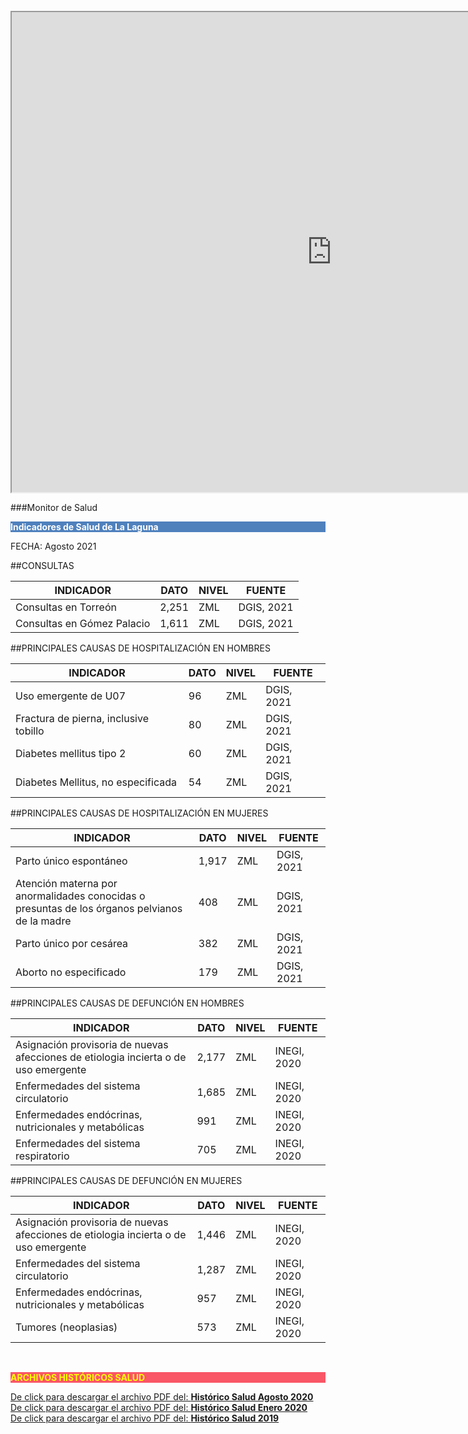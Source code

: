 </br>

<iframe src="https://www.google.com/maps/d/embed?mid=1ut3xJILq7KiZ_sKko0MCTb34WIzbFAyF" width="1024" height="768"></iframe>

###Monitor de Salud


<p style="background-color:#4F81BD;color:white;"><strong>Indicadores de Salud de La Laguna</strong></p>

FECHA: Agosto 2021



##CONSULTAS

INDICADOR                   |DATO  |NIVEL |FUENTE     |
----------------------------|------|------|-----------|
Consultas en Torreón        |2,251 |ZML   |DGIS, 2021 |
Consultas en Gómez Palacio  |1,611 |ZML   |DGIS, 2021 |

##PRINCIPALES CAUSAS DE HOSPITALIZACIÓN EN HOMBRES

INDICADOR                             |DATO   |NIVEL  |FUENTE     |
--------------------------------------|-------|-------|-----------|
Uso emergente de U07                  |96     |ZML    |DGIS, 2021 |
Fractura de pierna, inclusive tobillo |80     |ZML    |DGIS, 2021 |
Diabetes mellitus tipo 2              |60     |ZML    |DGIS, 2021 |
Diabetes Mellitus, no especificada    |54     |ZML    |DGIS, 2021 |

##PRINCIPALES CAUSAS DE HOSPITALIZACIÓN EN MUJERES

INDICADOR                               |DATO       |NIVEL      |FUENTE         |
----------------------------------------|-----------|-----------|---------------|
Parto único espontáneo                  |1,917      |ZML        |DGIS, 2021     |
Atención materna por anormalidades conocidas o presuntas de los órganos pelvianos de la madre|408|ZML|DGIS, 2021|
Parto único por cesárea                 |382        |ZML        |DGIS, 2021     |
Aborto no especificado                  |179        |ZML        |DGIS, 2021     |

##PRINCIPALES CAUSAS DE DEFUNCIÓN EN HOMBRES

INDICADOR                                               |DATO       |NIVEL      |FUENTE      |
--------------------------------------------------------|-----------|-----------|------------|
Asignación provisoria de nuevas afecciones de etiologia incierta o de uso emergente|2,177|ZML|INEGI, 2020   |
Enfermedades del sistema circulatorio                   |1,685      |ZML        |INEGI, 2020 |
Enfermedades endócrinas, nutricionales y metabólicas    |991        |ZML        |INEGI, 2020 |
Enfermedades del sistema respiratorio                   |705        |ZML        |INEGI, 2020 |

##PRINCIPALES CAUSAS DE DEFUNCIÓN EN MUJERES

INDICADOR                                             |DATO       |NIVEL      |FUENTE     |
------------------------------------------------------|-----------|-----------|-----------|
Asignación provisoria de nuevas afecciones de etiologia incierta o de uso emergente|1,446|ZML|INEGI, 2020   |
Enfermedades del sistema circulatorio                 |1,287      |ZML        |INEGI, 2020|
Enfermedades endócrinas, nutricionales y metabólicas  |957        |ZML        |INEGI, 2020|
Tumores (neoplasias)                                  |573        |ZML        |INEGI, 2020|

</br>


<p style="background-color:#f95666;color:yellow;"><strong>ARCHIVOS HISTÓRICOS SALUD</strong></p>


[De click para descargar el archivo PDF del:   <strong>Histórico Salud Agosto 2020</strong>](http://www.trcimplan.gob.mx/monitores/salud/monitor-salud-agosto-2020.pdf)
</br>
[De click para descargar el archivo PDF del:   <strong>Histórico Salud Enero 2020</strong>](http://www.trcimplan.gob.mx/monitores/salud/monitor-salud-enero-2020.pdf)
</br>
[De click para descargar el archivo PDF del:   <strong>Histórico Salud 2019</strong>](http://www.trcimplan.gob.mx/monitores/salud/monitor-salud-2019.pdf)
</br>
</br></br></br>
